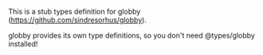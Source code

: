 This is a stub types definition for globby (https://github.com/sindresorhus/globby).

globby provides its own type definitions, so you don't need @types/globby installed!